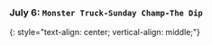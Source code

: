 ### July 6:  **`Monster Truck-Sunday Champ-The Dip`**
{: style="text-align: center; vertical-align: middle;"}
